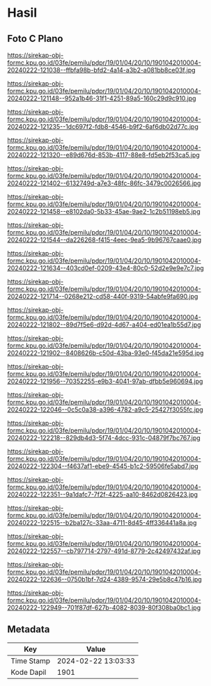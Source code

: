 # Hasil

## Foto C Plano

https://sirekap-obj-formc.kpu.go.id/03fe/pemilu/pdpr/19/01/04/20/10/1901042010004-20240222-121038--ffbfa98b-bfd2-4a14-a3b2-a081bb8ce03f.jpg

https://sirekap-obj-formc.kpu.go.id/03fe/pemilu/pdpr/19/01/04/20/10/1901042010004-20240222-121148--952a1b46-31f1-4251-89a5-160c29d9c910.jpg

https://sirekap-obj-formc.kpu.go.id/03fe/pemilu/pdpr/19/01/04/20/10/1901042010004-20240222-121235--1dc697f2-fdb8-4546-b9f2-6af6db02d77c.jpg

https://sirekap-obj-formc.kpu.go.id/03fe/pemilu/pdpr/19/01/04/20/10/1901042010004-20240222-121320--e89d676d-853b-4117-88e8-fd5eb2f53ca5.jpg

https://sirekap-obj-formc.kpu.go.id/03fe/pemilu/pdpr/19/01/04/20/10/1901042010004-20240222-121402--6132749d-a7e3-48fc-86fc-3479c0026566.jpg

https://sirekap-obj-formc.kpu.go.id/03fe/pemilu/pdpr/19/01/04/20/10/1901042010004-20240222-121458--e8102da0-5b33-45ae-9ae2-1c2b51198eb5.jpg

https://sirekap-obj-formc.kpu.go.id/03fe/pemilu/pdpr/19/01/04/20/10/1901042010004-20240222-121544--da226268-f415-4eec-9ea5-9b96767caae0.jpg

https://sirekap-obj-formc.kpu.go.id/03fe/pemilu/pdpr/19/01/04/20/10/1901042010004-20240222-121634--403cd0ef-0209-43e4-80c0-52d2e9e9e7c7.jpg

https://sirekap-obj-formc.kpu.go.id/03fe/pemilu/pdpr/19/01/04/20/10/1901042010004-20240222-121714--0268e212-cd58-440f-9319-54abfe9fa690.jpg

https://sirekap-obj-formc.kpu.go.id/03fe/pemilu/pdpr/19/01/04/20/10/1901042010004-20240222-121802--89d7f5e6-d92d-4d67-a404-ed01ea1b55d7.jpg

https://sirekap-obj-formc.kpu.go.id/03fe/pemilu/pdpr/19/01/04/20/10/1901042010004-20240222-121902--8408626b-c50d-43ba-93e0-f45da21e595d.jpg

https://sirekap-obj-formc.kpu.go.id/03fe/pemilu/pdpr/19/01/04/20/10/1901042010004-20240222-121956--70352255-e9b3-4041-97ab-dfbb5e960694.jpg

https://sirekap-obj-formc.kpu.go.id/03fe/pemilu/pdpr/19/01/04/20/10/1901042010004-20240222-122046--0c5c0a38-a396-4782-a9c5-25427f3055fc.jpg

https://sirekap-obj-formc.kpu.go.id/03fe/pemilu/pdpr/19/01/04/20/10/1901042010004-20240222-122218--829db4d3-5f74-4dcc-931c-04879f7bc767.jpg

https://sirekap-obj-formc.kpu.go.id/03fe/pemilu/pdpr/19/01/04/20/10/1901042010004-20240222-122304--f4637af1-ebe9-4545-b1c2-59506fe5abd7.jpg

https://sirekap-obj-formc.kpu.go.id/03fe/pemilu/pdpr/19/01/04/20/10/1901042010004-20240222-122351--9a1dafc7-7f2f-4225-aa10-8462d0826423.jpg

https://sirekap-obj-formc.kpu.go.id/03fe/pemilu/pdpr/19/01/04/20/10/1901042010004-20240222-122515--b2ba127c-33aa-4711-8d45-4ff336441a8a.jpg

https://sirekap-obj-formc.kpu.go.id/03fe/pemilu/pdpr/19/01/04/20/10/1901042010004-20240222-122557--cb797714-2797-491d-8779-2c42497432af.jpg

https://sirekap-obj-formc.kpu.go.id/03fe/pemilu/pdpr/19/01/04/20/10/1901042010004-20240222-122636--0750b1bf-7d24-4389-9574-29e5b8c47b16.jpg

https://sirekap-obj-formc.kpu.go.id/03fe/pemilu/pdpr/19/01/04/20/10/1901042010004-20240222-122949--701f87df-627b-4082-8039-80f308ba0bc1.jpg


## Metadata

| Key        | Value               |
| ---------- | ------------------- |
| Time Stamp | 2024-02-22 13:03:33 |
| Kode Dapil | 1901                |




